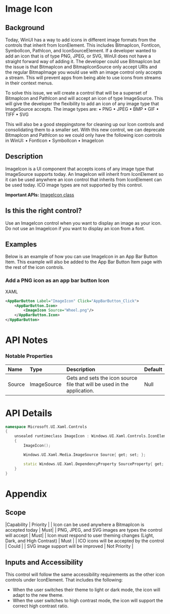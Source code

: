 # Image Icon

## Background
Today, WinUI has a way to add icons in different image formats from the controls that inherit from IconElement. This includes BitmapIcon, FontIcon, SymbolIcon, PathIcon, and IconSourceElement. If a developer wanted to add an icon that is of type PNG, JPEG, or SVG, WinUI does not have a straight forward way of adding it. The developer could use BitmapIcon but the issue is that BitmapIcon and BitmapIconSource only accept URIs and the regular BitmapImage you would use with an image control only accepts a stream. This will prevent apps from being able to use icons from streams in their context menus.

To solve this issue, we will create a control that will be a superset of BitmapIcon and PathIcon and will accept an icon of type ImageSource. This will give the developer the flexibility to add an icon of any image type that ImageSource accepts. The image types are: 
•	PNG
•	JPEG
•	BMP
•	GIF
•	TIFF
•	SVG

This will also be a good steppingstone for cleaning up our Icon controls and consolidating them to a smaller set. With this new control, we can deprecate BitmapIcon and PathIcon so we could only have the following icon controls in WinUI: 
•	FontIcon
•	SymbolIcon
•	ImageIcon


## Description
ImageIcon is a UI component that accepts icons of any image type that ImageSource supports today. An ImageIcon will inherit from IconElement so it can be used anywhere an icon control that inherits from IconElement can be used today. ICO image types are not supported by this control.

**Important APIs:** [ImageIcon class](https://docs.microsoft.com/uwp/api/microsoft.ui.xaml.controls.ImageIcon)

## Is this the right control? 
Use an ImageIcon control when you want to display an image as your icon. Do not use an ImageIcon if you want to display an icon from a font. 

## Examples
Below is an example of how you can use ImageIcon in an App Bar Button Item. This example will also be added to the App Bar Button Item page with the rest of the icon controls. 

### Add a PNG icon as an app bar button Icon
XAML
```xml
<AppBarButton Label="ImageIcon" Click="AppBarButton_Click">
    <AppBarButton.Icon>
        <ImageIcon Source="Wheel.png"/>
    </AppBarButton.Icon>
</AppBarButton>
```

# API Notes
### Notable Properties  
| Name	| Type | Description | Default |
|:--- | :--- | :--- | :--- |
|Source | ImageSource | Gets and sets the icon source file that will be used in the application. | Null |


# API Details
```c++
namespace Microsoft.UI.Xaml.Controls
{
    unsealed runtimeclass ImageIcon : Windows.UI.Xaml.Controls.IconElement
    {
        ImageIcon();

        Windows.UI.Xaml.Media.ImageSource Source{ get; set; };

        static Windows.UI.Xaml.DependencyProperty SourceProperty{ get; };
    }
}
```

# Appendix
## Scope
|Capability	| Priority |
| Icon can be used anywhere a BitmapIcon is accepted today | Must|
| PNG, JPEG, and SVG images are types the control will accept | Must|
| Icon must respond to user theming changes (Light, Dark, and High Contrast) | Must |
| ICO icons will be accepted by the control | Could |
| SVG image support will be improved | Not Priority |


## Inputs and Accessibility
This control will follow the same accessibility requirements as the other icon controls under IconElement. That includes the following: 
- When the user switches their theme to light or dark mode, the icon will adapt to the new theme. 
- When the user switches to high contrast mode, the icon will support the correct high contrast ratio. 


